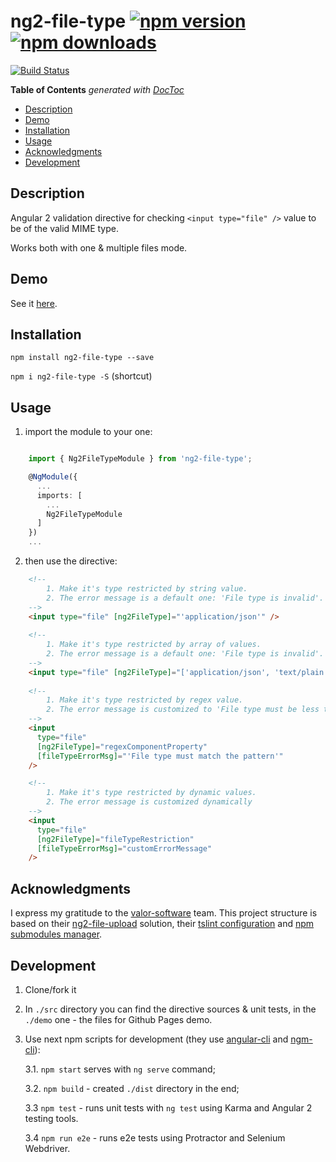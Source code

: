 # ng2-file-type [![npm version](https://badge.fury.io/js/ng2-file-type.svg)](http://badge.fury.io/js/ng2-file-type) [![npm downloads](https://img.shields.io/npm/dm/ng2-file-type.svg)](https://npmjs.org/ng2-file-type)

[![Build Status](https://travis-ci.org/pkantsedalov/ng2-file-type.svg?branch=master)](https://travis-ci.org/pkantsedalov/ng2-file-type)

<!-- START doctoc generated TOC please keep comment here to allow auto update -->
<!-- DON'T EDIT THIS SECTION, INSTEAD RE-RUN doctoc TO UPDATE -->
**Table of Contents**  *generated with [DocToc](https://github.com/thlorenz/doctoc)*

  - [Description](#description)
  - [Demo](#demo)
  - [Installation](#installation)
  - [Usage](#usage)
  - [Acknowledgments](#acknowledgments)
  - [Development](#development)

<!-- END doctoc generated TOC please keep comment here to allow auto update -->

## Description

Angular 2 validation directive for checking `<input type="file" />` value to be of the valid MIME type.

Works both with one & multiple files mode.

## Demo
See it [here](https://pkantsedalov.github.io/ng2-file-type).

## Installation
`npm install ng2-file-type --save`

`npm i ng2-file-type -S` (shortcut)

## Usage

1. import the module to your one:

```typescript

    import { Ng2FileTypeModule } from 'ng2-file-type';

    @NgModule({
      ...
      imports: [
        ...
        Ng2FileTypeModule
      ]
    })
    ...

```

2. then use the directive:

```html
    <!-- 
        1. Make it's type restricted by string value.
        2. The error message is a default one: 'File type is invalid'.
    -->
    <input type="file" [ng2FileType]="'application/json'" />
    
    <!-- 
        1. Make it's type restricted by array of values.
        2. The error message is a default one: 'File type is invalid'.
    -->
    <input type="file" [ng2FileType]="['application/json', 'text/plain']" />
    
    <!-- 
        1. Make it's type restricted by regex value.
        2. The error message is customized to 'File type must be less that 1mb and more that 1kb!' 
    -->
    <input 
      type="file" 
      [ng2FileType]="regexComponentProperty"
      [fileTypeErrorMsg]="'File type must match the pattern'"
    />

    <!--
        1. Make it's type restricted by dynamic values.
        2. The error message is customized dynamically
    -->
    <input
      type="file"
      [ng2FileType]="fileTypeRestriction"
      [fileTypeErrorMsg]="customErrorMessage"
    />
```

## Acknowledgments
I express my gratitude to the [valor-software](https://github.com/valor-software) team.
This project structure is based on their [ng2-file-upload](https://github.com/valor-software/ng2-file-upload) solution, their [tslint configuration](https://github.com/valor-software/tslint-config-valorsoft) and [npm submodules manager](https://www.npmjs.com/package/ngm-cli). 

## Development
1. Clone/fork it
 
2. In `./src` directory you can find the directive sources & unit tests, in the `./demo` one - the files for Github Pages demo.

3. Use next npm scripts for development (they use [angular-cli](https://github.com/angular/angular-cli) and [ngm-cli](https://www.npmjs.com/package/ngm-cli)):
 
    3.1. `npm start` serves with `ng serve` command;
    
    3.2. `npm build` - created `./dist` directory in the end;
    
    3.3 `npm test` - runs unit tests with `ng test` using Karma and Angular 2 testing tools.

    3.4 `npm run e2e` - runs e2e tests using Protractor and Selenium  Webdriver.